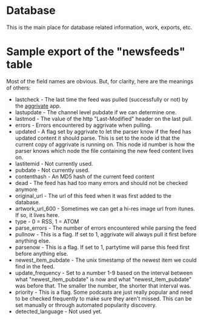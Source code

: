 # Database

This is the main place for database related information, work, exports, etc.

# Sample export of the "newsfeeds" table

Most of the field names are obvious.  But, for clarity, here are the meanings of others:

* lastcheck - The last time the feed was pulled (successfully or not) by the [aggrivate](https://github.com/Podcastindex-org/aggregator) app.
* lastupdate - The channel level pubdate if we can determine one.
* lastmod - The value of the http "Last-Modified" header on the last pull.
* errors - Errors encountered by aggrivate when pulling.
* updated - A flag set by aggrivate to let the parser know if the feed has updated content it should parse.  This is set to the node id 
            that the current copy of aggrivate is running on.  This node id number is how the parser knows which node the file containing the new
            feed content lives on.
* lastitemid - Not currently used.
* pubdate - Not currently used.
* contenthash - An MD5 hash of the current feed content
* dead - The feed has had too many errors and should not be checked anymore
* original_url - The url of this feed when it was first added to the database.
* artwork_url_600 - Sometimes we can get a hi-res image url from itunes.  If so, it lives here.
* type - 0 = RSS, 1 = ATOM
* parse_errors - The number of errors encountered while parsing the feed
* pullnow - This is a flag. If set to 1, aggrivate will always pull it first before anything else.
* parsenow - This is a flag. If set to 1, partytime will parse this feed first before anything else.
* newest_item_pubdate - The unix timestamp of the newest item we could find in the feed.
* update_frequency - Set to a number 1-9 based on the interval between what "newest_item_pubdate" is now and what "newest_item_pubdate" was before 
                     that.  The smaller the number, the shorter that interval was.
* priority - This is a flag.  Some podcasts are just really popular and need to be checked frequently to make sure they aren't missed.  This can be 
             set manually or through automated popularity discovery.
* detected_language - Not used yet.
